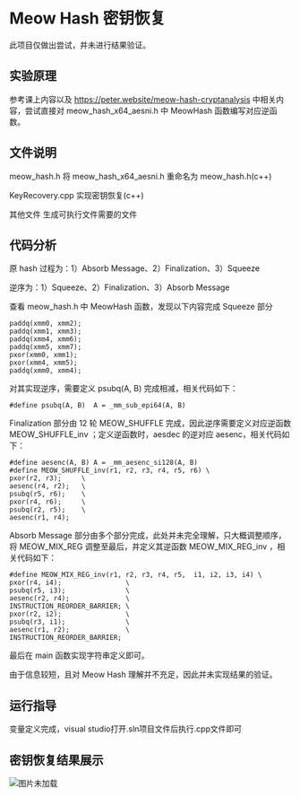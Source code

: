 # Meow Hash 密钥恢复

此项目仅做出尝试，并未进行结果验证。

## 实验原理
    
参考课上内容以及 https://peter.website/meow-hash-cryptanalysis 中相关内容，尝试直接对 meow_hash_x64_aesni.h 中 MeowHash 函数编写对应逆函数。

## 文件说明
meow_hash.h 将 meow_hash_x64_aesni.h 重命名为 meow_hash.h(c++)

KeyRecovery.cpp 实现密钥恢复(c++)

其他文件 生成可执行文件需要的文件

## 代码分析
原 hash 过程为：1）Absorb Message、2）Finalization、3）Squeeze

逆序为：1）Squeeze、2）Finalization、3）Absorb Message

查看 meow_hash.h 中 MeowHash 函数，发现以下内容完成 Squeeze 部分

    paddq(xmm0, xmm2);
    paddq(xmm1, xmm3);
    paddq(xmm4, xmm6);
    paddq(xmm5, xmm7);
    pxor(xmm0, xmm1);
    pxor(xmm4, xmm5);
    paddq(xmm0, xmm4);

对其实现逆序，需要定义 psubq(A, B) 完成相减，相关代码如下：

    #define psubq(A, B)  A = _mm_sub_epi64(A, B)

Finalization 部分由 12 轮 MEOW_SHUFFLE 完成，因此逆序需要定义对应逆函数 MEOW_SHUFFLE_inv ；定义逆函数时，aesdec 的逆对应 aesenc，相关代码如下：

    #define aesenc(A, B) A = _mm_aesenc_si128(A, B)
    #define MEOW_SHUFFLE_inv(r1, r2, r3, r4, r5, r6) \
    pxor(r2, r3);     \
    aesenc(r4, r2);   \
    psubq(r5, r6);    \
    pxor(r4, r6);     \
    psubq(r2, r5);    \
    aesenc(r1, r4);

Absorb Message 部分由多个部分完成，此处并未完全理解，只大概调整顺序，将 MEOW_MIX_REG 调整至最后，并定义其逆函数 MEOW_MIX_REG_inv ，相关代码如下：

    #define MEOW_MIX_REG_inv(r1, r2, r3, r4, r5,  i1, i2, i3, i4) \
    pxor(r4, i4);                \
    psubq(r5, i3);               \
    aesenc(r2, r4);              \
    INSTRUCTION_REORDER_BARRIER; \
    pxor(r2, i2);                \
    psubq(r3, i1);               \
    aesenc(r1, r2);              \
    INSTRUCTION_REORDER_BARRIER;

最后在 main 函数实现字符串定义即可。

由于信息较短，且对 Meow Hash 理解并不充足，因此并未实现结果的验证。

## 运行指导

变量定义完成，visual studio打开.sln项目文件后执行.cpp文件即可

## 密钥恢复结果展示

![图片未加载](https://github.com/l921n/chaos/blob/main/02.png "MeowHash 密钥恢复结果展示")
